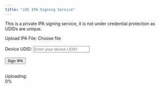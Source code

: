 ```yaml
---
title: "iOS IPA Signing Service"
---
```


This is a private IPA signing service, it is not under credential protection as UDIDs are unique.

<form id="signForm">
  <label for="ipaFile">Upload IPA File:</label>
  <input type="file" id="ipaFile" name="file" accept=".ipa" style="display: none;">
  <label for="ipaFile" id="ipaFileLabel" class="custom-file-label">Choose file</label>
  <br><br>
  <label for="udid">Device UDID:</label>
  <input type="password" id="udid" name="udid" placeholder="Enter your device UDID" required autocomplete="current-password" class="form-input">
  <br><br>
  <button type="submit" class="text-button">Sign IPA</button>
</form>

<br>
<div class="loader" id="loader"></div>
    
<div class="progress-container" id="progressContainer">
  <label for="progressFill">Uploading:</label>
  <div class="custom-progress-bar">
    <div class="custom-progress-fill" id="progressFill"></div>
  </div>
  <span id="progressPercent">0%</span>
</div>
  
<div id="message" class="message"></div>

<script src="https://cdnjs.cloudflare.com/ajax/libs/qrcodejs/1.0.0/qrcode.min.js"></script>
<script>
  const form = document.getElementById('signForm');
  const messageDiv = document.getElementById('message');
  const loader = document.getElementById('loader');
  const progressContainer = document.getElementById('progressContainer');
  const progressFill = document.getElementById('progressFill');
  const progressPercent = document.getElementById('progressPercent');
        
  let currentProgress = 0;
  let targetProgress = 0;
        
  const isAppleDevice = () => {
    return /iPhone|iPad|iPod|AppleWatch|Vision/i.test(navigator.userAgent);
  };
        
  document.getElementById("ipaFile").addEventListener("change", function(event) {
    if (event.target.files.length > 0) {
      document.getElementById("ipaFileLabel").textContent = event.target.files[0].name;
    }
  });
        
  form.addEventListener('submit', function (e) {
    e.preventDefault();
    messageDiv.style.display = 'none';
    loader.style.display = 'block';
    progressContainer.style.display = 'block';
    progressFill.style.width = '0%';
    progressPercent.textContent = '0%';
    messageDiv.innerHTML = '';
    currentProgress = 0;
    targetProgress = 0;
            
    const formData = new FormData(form);
    const xhr = new XMLHttpRequest();
            
    xhr.open('POST', 'https://iosign.emy.sh/sign', true);
            
    xhr.upload.addEventListener('progress', (event) => {
      if (event.lengthComputable) {
        if (event.loaded === event.total) {
          progressContainer.style.display = 'none';
          messageDiv.classList.remove('error', 'success');
          messageDiv.classList.add('success');
          messageDiv.innerHTML = `
            <strong>IPA signing is in progress. Please wait...</strong>
          `;
          messageDiv.style.display = 'block';
        } else {
          targetProgress = Math.round((event.loaded / event.total) * 100);
          animateProgress();
        }
      } else {
        console.log('Progress not computable');
      }
    });
            
    xhr.onreadystatechange = function () {
      if (xhr.readyState === XMLHttpRequest.DONE) {
        console.log('Upload completed');
        loader.style.display = 'none';
        progressContainer.style.display = 'none';
        
        if (xhr.status === 200) {
          const result = JSON.parse(xhr.responseText);
          messageDiv.classList.add('success');

          messageDiv.innerHTML = `
            <strong>${result.message}</strong>
            <div class="links">
              <a href="${result.ipa_url}" target="_blank">Download Signed IPA</a>
              <br>
              <a href="${result.ota_url}" target="_blank">Download OTA Plist</a>
            </div>
            <br>
          `;
          
          if (isAppleDevice()) {
            messageDiv.innerHTML += `
              <a href="${result.install_url}" class="install-button">Install on Device</a>
            `;
          } else {
            var qrSize = Math.floor(window.innerWidth * 0.15);
            messageDiv.innerHTML += `
              <strong>Scan this QR code with the iOS Camera app to install the IPA</strong>
              <br><br>
              <div id="qrCode" style="width: ${qrSize}px; height: ${qrSize}px;"></div>
            `;
            
            new QRCode(document.getElementById("qrCode"), {
              text: result.install_url,
              width: qrSize,
              height: qrSize,
              colorDark: "#000000",
              colorLight: "#ffffff",
              correctLevel: QRCode.CorrectLevel.M
            });
          }
          
          messageDiv.style.display = 'block';
        } else {
          const result = JSON.parse(xhr.responseText);
          messageDiv.classList.add('error');
          messageDiv.textContent = result.message || 'An error occurred while processing your request.';
          messageDiv.style.display = 'block';
        }
      }
    };
            
    xhr.onerror = function () {
      console.log('Network error occurred');
      loader.style.display = 'none';
      progressContainer.style.display = 'none';
      messageDiv.classList.add('error');
      messageDiv.textContent = 'A network error occurred. Please try again later.';
      messageDiv.style.display = 'block';
    };
            
    xhr.send(formData);
  });
        
  function animateProgress() {
    if (currentProgress < targetProgress) {
      currentProgress++;
      progressFill.style.width = `${currentProgress}%`;
      progressPercent.textContent = `${currentProgress}%`;
      requestAnimationFrame(animateProgress);
    }
  }
</script>
